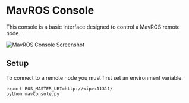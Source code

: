 # MavROS Console

This console is a basic interface designed to control a MavROS remote node. 

![MavROS Console Screenshot](https://ftp.mclarkdev.com/uploads/media/mavConsole.png)

## Setup

To connect to a remote node you must first set an environment variable.

```
export ROS_MASTER_URI=http://<ip>:11311/
python mavConsole.py
```

